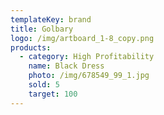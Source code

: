 ```yaml
---
templateKey: brand
title: Golbary
logo: /img/artboard_1-8_copy.png
products:
  - category: High Profitability
    name: Black Dress
    photo: /img/678549_99_1.jpg
    sold: 5
    target: 100
---
```


